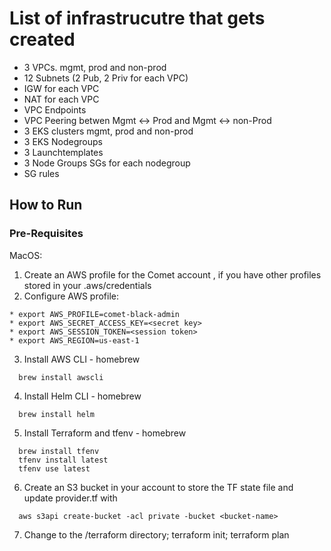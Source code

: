 
# List of infrastrucutre that gets created
 - 3 VPCs. mgmt, prod and non-prod
 - 12 Subnets (2 Pub, 2 Priv for each VPC)
 - IGW for each VPC
 - NAT for each VPC
 - VPC Endpoints
 - VPC Peering betwen Mgmt <-> Prod and Mgmt <-> non-Prod
 - 3 EKS clusters mgmt, prod and non-prod
 - 3 EKS Nodegroups
 - 3 Launchtemplates
 - 3 Node Groups SGs for each nodegroup 
 - SG rules

## How to Run

### Pre-Requisites

MacOS:
1. Create an AWS profile for the Comet account , if you have other profiles stored in your .aws/credentials
2. Configure AWS profile:
~~~~
* export AWS_PROFILE=comet-black-admin
* export AWS_SECRET_ACCESS_KEY=<secret key>
* export AWS_SESSION_TOKEN=<session token>
* export AWS_REGION=us-east-1
~~~~
3. Install AWS CLI - homebrew
```
  brew install awscli
```
4. Install Helm CLI - homebrew
```
  brew install helm
```
5. Install Terraform and tfenv - homebrew
```
  brew install tfenv
  tfenv install latest
  tfenv use latest
```
6. Create an S3 bucket in your account to store the TF state file and update provider.tf with <bucket-name>
```
  aws s3api create-bucket -acl private -bucket <bucket-name>
```
7. Change to the /terraform directory; terraform init; terraform plan
